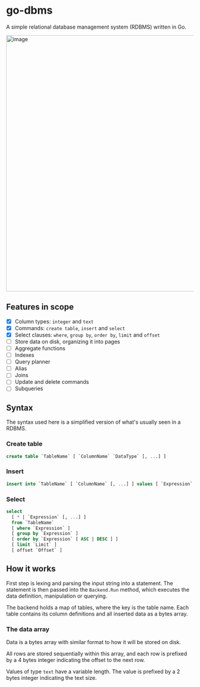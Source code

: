 # go-dbms

A simple relational database management system (RDBMS) written in Go.

<img width="688" alt="image" src="https://github.com/lsmacedo/go-dbms/assets/29143487/10edb2fd-88b2-4d6b-9d90-e35157497a66">

## Features in scope

- [x] Column types: `integer` and `text`
- [x] Commands: `create table`, `insert` and `select`
- [x] Select clauses: `where`, `group by`, `order by`, `limit` and `offset`
- [ ] Store data on disk, organizing it into pages
- [ ] Aggregate functions
- [ ] Indexes
- [ ] Query planner
- [ ] Alias
- [ ] Joins
- [ ] Update and delete commands
- [ ] Subqueries

## Syntax

The syntax used here is a simplified version of what's usually seen in a RDBMS.

### Create table

```sql
create table `TableName` [ `ColumnName` `DataType` [, ...] ]
```

### Insert

```sql
insert into `TableName` [ `ColumnName` [, ...] ] values [ `Expression` [, ...] ]
```

### Select

```sql
select
  [ * | `Expression` [, ...] ]
  from `TableName`
  [ where `Expression` ]
  [ group by `Expression` ]
  [ order by `Expression` [ ASC | DESC ] ]
  [ limit `Limit` ]
  [ offset `Offset` ]
```

## How it works

First step is lexing and parsing the input string into a statement.
The statement is then passed into the `Backend.Run` method, which executes the
data definition, manipulation or querying.

The backend holds a map of tables, where the key is the table name. Each table
contains its column definitions and all inserted data as a bytes array.

### The data array

Data is a bytes array with similar format to how it will be stored on disk.

All rows are stored sequentially within this array, and each row is prefixed by
a 4 bytes integer indicating the offset to the next row.

Values of type `text` have a variable length. The value is prefixed by a 2 bytes
integer indicating the text size.
